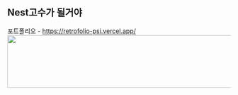 ## Nest고수가 될거야
포트폴리오 - https://retrofolio-psi.vercel.app/
<a href="https://github.com/devxb/gitanimals">
  <img
    src="https://render.gitanimals.org/lines/Defor721?pet-id=643079989587054681"
    width="600"
    height="120"
  />
</a>
  
